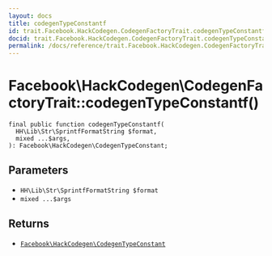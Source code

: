 ```yaml
---
layout: docs
title: codegenTypeConstantf
id: trait.Facebook.HackCodegen.CodegenFactoryTrait.codegenTypeConstantf
docid: trait.Facebook.HackCodegen.CodegenFactoryTrait.codegenTypeConstantf
permalink: /docs/reference/trait.Facebook.HackCodegen.CodegenFactoryTrait.codegenTypeConstantf/
---
```

# Facebook\\HackCodegen\\CodegenFactoryTrait::codegenTypeConstantf()




``` Hack
final public function codegenTypeConstantf(
  HH\Lib\Str\SprintfFormatString $format,
  mixed ...$args,
): Facebook\HackCodegen\CodegenTypeConstant;
```




## Parameters




+ ` HH\Lib\Str\SprintfFormatString $format `
+ ` mixed ...$args `




## Returns




* [` Facebook\HackCodegen\CodegenTypeConstant `](<class.Facebook.HackCodegen.CodegenTypeConstant.md>)